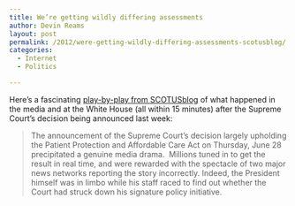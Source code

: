 ```yaml
---
title: We’re getting wildly differing assessments
author: Devin Reams
layout: post
permalink: /2012/were-getting-wildly-differing-assessments-scotusblog/
categories:
  - Internet
  - Politics

---
```

Here&#8217;s a fascinating [play-by-play from SCOTUSblog][1] of what happened in the media and at the White House (all within 15 minutes) after the Supreme Court&#8217;s decision being announced last week:

> The announcement of the Supreme Court’s decision largely upholding the Patient Protection and Affordable Care Act on Thursday, June 28 precipitated a genuine media drama.  Millions tuned in to get the result in real time, and were rewarded with the spectacle of two major news networks reporting the story incorrectly. Indeed, the President himself was in limbo while his staff raced to find out whether the Court had struck down his signature policy initiative.

 [1]: http://www.scotusblog.com/2012/07/were-getting-wildly-differing-assessments/